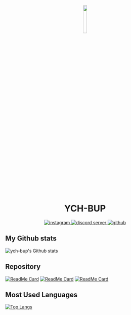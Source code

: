 <div align=center>
  <img src="https://avatars.githubusercontent.com/u/67253200?s=460&u=e4b9b936e41c78e772a154c8fd40ebf1166d4fc6&v=4" style="border-radius=10% 10% 10% 10%" width="15%" height="15%">
  <h1>YCH-BUP</h1>
  <p align="center">
    <a href="https://www.instagram.com/chanhoyoon_280">
      <img src="https://img.shields.io/badge/instagram-chanhoyoon_280-red?logo=instagram&style=flat-square" alt="instagram">
    </a>
    <a href="https://discord.gg/3EHWced">
      <img src="https://img.shields.io/badge/server-Test Server-7289d9?logo=discord&style=flat-square" alt="discord server">
    </a>
    <a href="https://github.com/ych-bup">
      <img src="https://img.shields.io/badge/github-ych--bup-black?logo=github&style=flat-square" alt="github">
    </a>
  </p>
</div>

## My Github stats

![ych-bup's Github stats](https://github-readme-stats.vercel.app/api?username=ych-bup&show_icons=true&theme=tokyonight)&nbsp;

## Repository

[![ReadMe Card](https://github-readme-stats.vercel.app/api/pin/?username=ych-bup&repo=Ich.BOT&bg_color=000&text_color=fff)](https://github.com/ych-bup/Ich.BOT)
[![ReadMe Card](https://github-readme-stats.vercel.app/api/pin/?username=ych-bup&repo=moon-phase&bg_color=000&text_color=fff)](https://github.com/ych-bup/moon-phase)
[![ReadMe Card](https://github-readme-stats.vercel.app/api/pin/?username=ych-bup&repo=Ich-DOCS&bg_color=000&text_color=fff)](https://github.com/ych-bup/Ich-DOCS)

## Most Used Languages

[![Top Langs](https://github-readme-stats.vercel.app/api/top-langs/?username=ych-bup&langs_count=8&bg_color=000&text_color=fff)](https://github.com/ych-bup/Ich.BOT)
